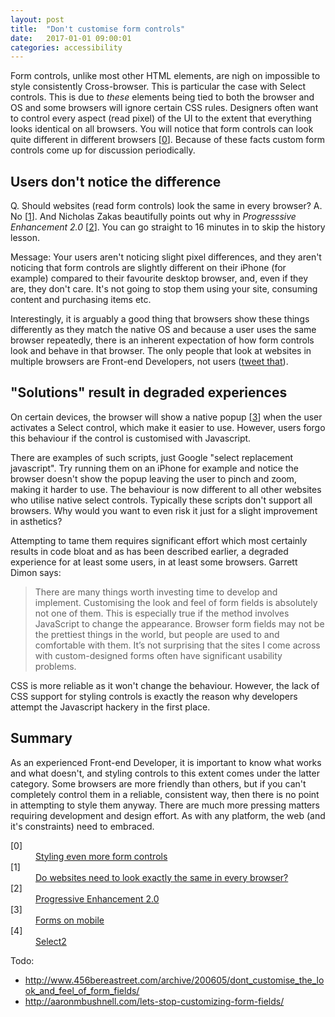 ```yaml
---
layout: post
title:  "Don't customise form controls"
date:   2017-01-01 09:00:01
categories: accessibility
---
```


Form controls, unlike most other HTML elements, are nigh on impossible to style consistently Cross-browser. This is particular the case with Select controls. This is due to *these* elements being tied to both the browser and OS and some browsers will ignore certain CSS rules. Designers often want to control every aspect (read pixel) of the UI  to the extent that everything looks identical on all browsers. You will notice that form controls can look quite different in different browsers [[0](#ref0)]. Because of these facts custom form controls come up for discussion periodically.

## Users don't notice the difference

Q. Should websites (read form controls) look the same in every browser? A. No [[1](#ref1)]. And Nicholas Zakas beautifully points out why in *Progresssive Enhancement 2.0* [[2](#ref2)]. You can go straight to 16 minutes in to skip the history lesson.

Message: Your users aren't noticing slight pixel differences, and they aren't noticing that form controls are slightly different on their iPhone (for example) compared to their favourite desktop browser, and, even if they are, they don't care. It's not going to stop them using your site, consuming content and purchasing items etc.

Interestingly, it is arguably a good thing that browsers show these things differently as they match the native OS and because a user uses the same browser repeatedly, there is an inherent expectation of how form controls look and behave in that browser. The only people that look at websites in multiple browsers are Front-end Developers, not users ([tweet that](/blah/)).

## "Solutions" result in degraded experiences

On certain devices, the browser will show a native popup [[3](#ref3)] when the user activates a Select control, which make it easier to use. However, users forgo this behaviour if the control is customised with Javascript.

There are examples of such scripts, just Google "select replacement javascript". Try running them on an iPhone for example and notice the browser doesn't show the popup leaving the user to pinch and zoom, making it harder to use. The behaviour is now different to all other websites who utilise native select controls. Typically these scripts don't support all browsers. Why would you want to even risk it just for a slight improvement in asthetics?

Attempting to tame them requires significant effort which most certainly results in code bloat and as has been described earlier, a degraded experience for at least some users, in at least some browsers. Garrett Dimon says:

> There are many things worth investing time to develop and implement. Customising the look and feel of form fields is absolutely not one of them. This is especially true if the method involves JavaScript to change the appearance. Browser form fields may not be the prettiest things in the world, but people are used to and comfortable with them. It’s not surprising that the sites I come across with custom-designed forms often have significant usability problems.

CSS is more reliable as it won't change the behaviour. However, the lack of CSS support for styling controls is exactly the reason why developers attempt the Javascript hackery in the first place.

## Summary

As an experienced Front-end Developer, it is important to know what works and what doesn't, and styling controls to this extent comes under the latter category. Some browsers are more friendly than others, but if you can't completely control them in a reliable, consistent way, then there is no point in attempting to style them anyway. There are much more pressing matters requiring development and design effort. As with any platform, the web (and it's constraints) need to embraced.

<dl>
	<dt class="citation" id="ref0">[0]</dt>
	<dd><a href="http://www.456bereastreet.com/archive/200410/styling_even_more_form_controls/">Styling even more form controls</a></dd>
	<dt class="citation" id="ref1">[1]</dt>
	<dd><a href="http://dowebsitesneedtolookexactlythesameineverybrowser.com/">Do websites need to look exactly the same in every browser?</a></dd>
	<dt class="citation" id="ref2">[2]</dt>
	<dd><a href="https://www.youtube.com/watch?v=hdTxeR90_1E">Progressive Enhancement 2.0</a></dd>
	<dt class="citation" id="ref3">[3]</dt>
	<dd><a href="http://www.smashingmagazine.com/2010/03/11/forms-on-mobile-devices-modern-solutions/">Forms on mobile</a></dd>
	<dt class="citation" id="ref4">[4]</dt>
	<dd><a href="http://ivaynberg.github.io/select2/">Select2</a></dd>
</dl>

Todo:
* http://www.456bereastreet.com/archive/200605/dont_customise_the_look_and_feel_of_form_fields/
* http://aaronmbushnell.com/lets-stop-customizing-form-fields/